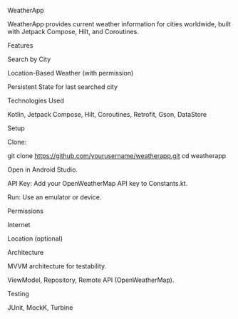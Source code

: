 WeatherApp

WeatherApp provides current weather information for cities worldwide, built with Jetpack Compose, Hilt, and Coroutines.

Features

Search by City

Location-Based Weather (with permission)

Persistent State for last searched city

Technologies Used

Kotlin, Jetpack Compose, Hilt, Coroutines, Retrofit, Gson, DataStore

Setup

Clone:

git clone https://github.com/yourusername/weatherapp.git
cd weatherapp

Open in Android Studio.

API Key: Add your OpenWeatherMap API key to Constants.kt.

Run: Use an emulator or device.

Permissions

Internet

Location (optional)

Architecture

MVVM architecture for testability.

ViewModel, Repository, Remote API (OpenWeatherMap).

Testing

JUnit, MockK, Turbine


